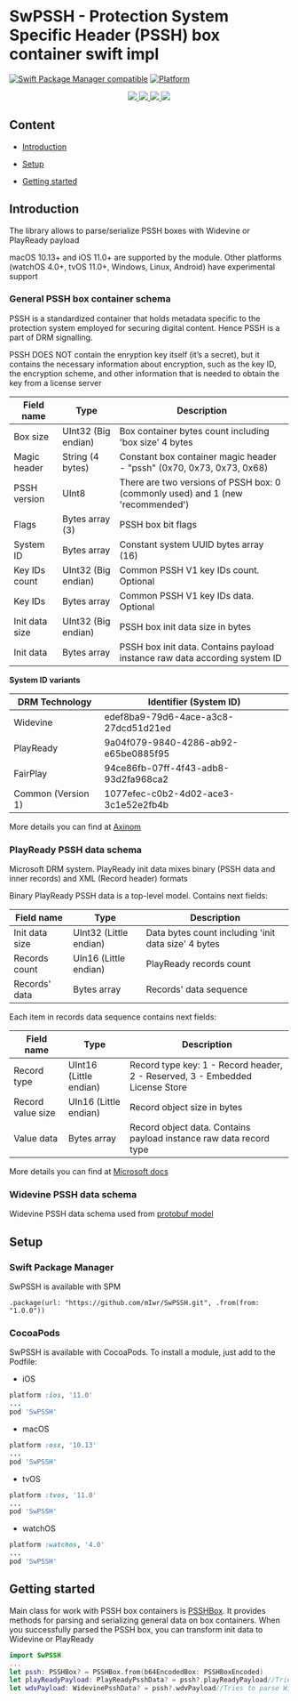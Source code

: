 # SwPSSH - Protection System Specific Header (PSSH) box container swift impl

[![Swift Package Manager compatible](https://img.shields.io/badge/SPM-compatible-brightgreen.svg?style=flat&colorA=28a745&&colorB=4E4E4E)](https://github.com/apple/swift-package-manager)
[![Platform](https://img.shields.io/badge/Platforms-iOS%20%7C%20Android%20%7CmacOS%20%7C%20watchOS%20%7C%20tvOS%20%7C%20Linux-4E4E4E.svg?colorA=28a745)](#Setup)


<p align="center">
    <a href="https://github.com/apple/swift">
        <img src="https://img.shields.io/badge/language-swift-orange.svg">
    </a>
    <a href="http://cocoapods.org/pods/SwPSSH">
        <img src="https://img.shields.io/cocoapods/v/SwPSSH.svg?style=flat">
    </a>
    <a href="http://cocoapods.org/pods/SwPSSH">
        <img src="https://img.shields.io/cocoapods/p/SwPSSH.svg?style=flat">
    </a>
    <a href="./LICENSE">
        <img src="https://img.shields.io/cocoapods/l/SwPSSH.svg?style=flat">
    </a>
</p>

## Content

- [Introduction](#Introduction)

- [Setup](#Setup)

- [Getting started](#Getting-started)

## Introduction

The library allows to parse/serialize PSSH boxes with Widevine or PlayReady payload

macOS 10.13+ and iOS 11.0+ are supported by the module. Other platforms (watchOS 4.0+, tvOS 11.0+, Windows, Linux, Android) have experimental support

### General PSSH box container schema

PSSH is a standardized container that holds metadata specific to the protection system employed for securing digital content. Hence PSSH is a part of DRM signalling.

PSSH DOES NOT contain the enryption key itself (it’s a secret), but it contains the necessary information about encryption, such as the key ID, the encryption scheme, and other information that is needed to obtain the key from a license server

| Field name     | Type                | Description                                                                     | 
|----------------|---------------------|---------------------------------------------------------------------------------|
| Box size       | UInt32 (Big endian) | Box container bytes count including 'box size' 4 bytes                          |
| Magic header   | String (4 bytes)    | Constant box container magic header - "pssh" (0x70, 0x73, 0x73, 0x68)           |
| PSSH version   | UInt8               | There are two versions of PSSH box: 0 (commonly used) and 1 (new 'recommended') |
| Flags          | Bytes array (3)     | PSSH box bit flags                                                              |
| System ID      | Bytes array         | Constant system UUID bytes array (16)                                           |
| Key IDs count  | UInt32 (Big endian) | Common PSSH V1 key IDs count. Optional                                          |
| Key IDs        | Bytes array         | Common PSSH V1 key IDs data. Optional                                           |
| Init data size | UInt32 (Big endian) | PSSH box init data size in bytes                                                |
| Init data      | Bytes array         | PSSH box init data. Contains payload instance raw data according system ID      |

**System ID variants**

| DRM Technology     | Identifier (System ID)               |
|--------------------|--------------------------------------|
| Widevine           | edef8ba9-79d6-4ace-a3c8-27dcd51d21ed |
| PlayReady          | 9a04f079-9840-4286-ab92-e65be0885f95 |
| FairPlay           | 94ce86fb-07ff-4f43-adb8-93d2fa968ca2 |
| Common (Version 1) | 1077efec-c0b2-4d02-ace3-3c1e52e2fb4b |

More details you can find at [Axinom](https://docs.axinom.com/services/drm/technical-articles/pssh/)

### PlayReady PSSH data schema

Microsoft DRM system. PlayReady init data mixes binary (PSSH data and inner records) and XML (Record header) formats

Binary PlayReady PSSH data is a top-level model. Contains next fields:

| Field name     | Type                   | Description                                         | 
|----------------|------------------------|-----------------------------------------------------|
| Init data size | UInt32 (Little endian) | Data bytes count including 'init data size' 4 bytes |
| Records count  | UIn16 (Little endian)  | PlayReady records count                             |
| Records' data  | Bytes array            | Records' data sequence                              |

Each item in records data sequence contains next fields:

| Field name        | Type                   | Description                                                                  | 
|-------------------|------------------------|------------------------------------------------------------------------------|
| Record type       | UInt16 (Little endian) | Record type key: 1 - Record header, 2 - Reserved, 3 - Embedded License Store |
| Record value size | UIn16 (Little endian)  | Record object size in bytes                                                  |
| Value data        | Bytes array            | Record object data. Contains payload instance raw data record type           |

More details you can find at [Microsoft docs](https://learn.microsoft.com/en-us/playready/specifications/playready-header-specification)

### Widevine PSSH data schema

Widevine PSSH data schema used from [protobuf model](https://github.com/devine-dl/pywidevine)

## Setup

### Swift Package Manager

SwPSSH is available with SPM

```
.package(url: "https://github.com/mIwr/SwPSSH.git", .from(from: "1.0.0"))
```

### CocoaPods

SwPSSH is available with CocoaPods. To install a module, just add to the Podfile:

- iOS
```ruby
platform :ios, '11.0'
...
pod 'SwPSSH'
```

- macOS
```ruby
platform :osx, '10.13'
...
pod 'SwPSSH'
```

- tvOS
```ruby
platform :tvos, '11.0'
...
pod 'SwPSSH'
```

- watchOS
```ruby
platform :watchos, '4.0'
...
pod 'SwPSSH'
```

## Getting started

Main class for work with PSSH box containers is [PSSHBox](./Sources/SwPSSH/Model/PSSHBox.swift).
It provides methods for parsing and serializing general data on box containers.
When you successfully parsed the PSSH box, you can transform init data to Widevine or PlayReady

```swift
import SwPSSH
...
let pssh: PSSHBox? = PSSHBox.from(b64EncodedBox: PSSHBoxEncoded)
let playReadyPayload: PlayReadyPsshData? = pssh?.playReadyPayload//Tries to parse PlayReady PSSH data from raw init data
let wdvPayload: WidevinePsshData? = pssh?.wdvPayload//Tries to parse Widevine PSSH data from raw init data
```

